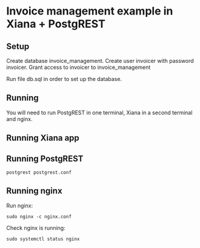 # Invoice management example in Xiana + PostgREST

## Setup

Create database invoice_management.
Create user invoicer with password invoicer.
Grant access to invoicer to invoice_management

Run file db.sql in order to set up the database.

## Running

You will need to run PostgREST in one terminal, Xiana in a second terminal and nginx.

## Running Xiana app

## Running PostgREST

`postgrest postgrest.conf`

## Running nginx

Run nginx:

`sudo nginx -c nginx.conf`

Check nginx is running:

`sudo systemctl status nginx`